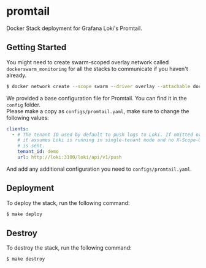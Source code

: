 # promtail
Docker Stack deployment for Grafana Loki's Promtail.

## Getting Started

You might need to create swarm-scoped overlay network called `dockerswarm_monitoring` for all the stacks to communicate if you haven't already.

```sh
$ docker network create --scope swarm --driver overlay --attachable dockerswarm_monitoring
```

We provided a base configuration file for Promtail. You can find it in the `config` folder.  
Please make a copy as `configs/promtail.yaml`, make sure to change the following values:

```yml
clients:
  - # The tenant ID used by default to push logs to Loki. If omitted or empty
    # it assumes Loki is running in single-tenant mode and no X-Scope-OrgID header
    # is sent.
    tenant_id: demo
    url: http://loki:3100/loki/api/v1/push
```

And add any additional configuration you need to `configs/promtail.yaml`.

## Deployment

To deploy the stack, run the following command:

```sh
$ make deploy
```

## Destroy

To destroy the stack, run the following command:

```sh
$ make destroy
```
